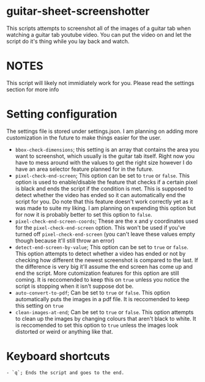 # guitar-sheet-screenshotter

This scripts attempts to screenshot all of the images of a guitar tab when watching a guitar tab youtube video.
You can put the video on and let the script do it's thing while you lay back and watch.


# NOTES 
This script will likely not immidiately work for you. Please read the settings section for more info

# Setting configuration
The settings file is stored under settings.json. I am planning on adding more customization in the future to make things easier for the user.

  - `bbox-check-dimensions`; this setting is an array that contains the area you want to screenshot, which usually is the guitar tab itself. Right now you have to mess around with the values to get the right size however I do have an area selector feature planned for in the future.
  - `pixel-check-end-screen`; This option can be set to `true` or `false`. This option is used to enable/disable the feature that checks if a certain pixel is  black and ends the script if the condition is met. This is supposed to detect whether the video has ended so it can automatically end the script for you. Do note that this feature doesn't work correctly yet as it was made to suite my liking. I am planning on expending this option but for now it is probably better to set this option to `false`.
  - `pixel-check-end-screen-coords`; These are the x and y coordinates used for the `pixel-check-end-screen` option. This won't be used if you've turned off `pixel-check-end-screen` (you can't leave these values empty though because it'll still throw an error)
  - `detect-end-screen-by-value`; This option can be set to `true` or `false`. This option attempts to detect whether a video has ended or not by checking how different the newest screenshot is compared to the last. If the difference is very big it'll assume the end screen has come up and end the script. More cutomization features for this option are still coming. It is reccomended to keep this on `true` unless you notice the script is stopping when it isn't suppose dot be.
  - `auto-convert-to-pdf`; Can be set to `true` or `false`. This option automatically puts the images in a pdf file. It is reccomended to keep this setting on `true`
  - `clean-images-at-end`; Can be set to `true` or `false`. This option attempts to clean up the images by changing colours that aren't black to white. It is reccomended to set this option to `true` unless the images look distorted or weird or anything like that.
  

# Keyboard shortcuts
    - `q`; Ends the script and goes to the end.
